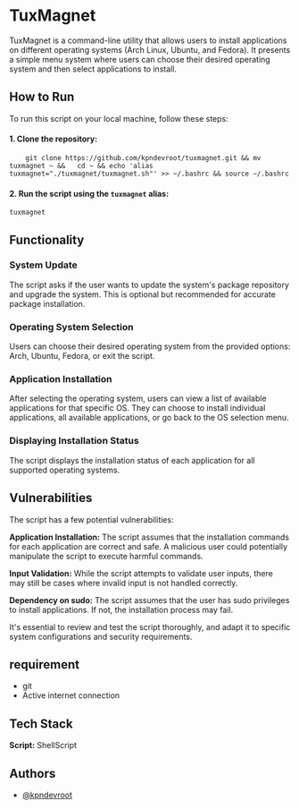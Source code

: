 # TuxMagnet

TuxMagnet is a command-line utility that allows users to install applications on different operating systems (Arch Linux, Ubuntu, and Fedora). It presents a simple menu system where users can choose their desired operating system and then select applications to install.

## How to Run

To run this script on your local machine, follow these steps:

#### 1. Clone the repository:

```
    git clone https://github.com/kpndevroot/tuxmagnet.git && mv tuxmagnet ~ &&   cd ~ && echo 'alias tuxmagnet="./tuxmagnet/tuxmagnet.sh"' >> ~/.bashrc && source ~/.bashrc
```



#### 2. Run the script using the `tuxmagnet` alias:

```
tuxmagnet
```
       


## Functionality

### System Update

The script asks if the user wants to update the system's package repository and upgrade the system. This is optional but recommended for accurate package installation.

### Operating System Selection

Users can choose their desired operating system from the provided options: Arch, Ubuntu, Fedora, or exit the script.

### Application Installation

After selecting the operating system, users can view a list of available applications for that specific OS. They can choose to install individual applications, all available applications, or go back to the OS selection menu.

### Displaying Installation Status

The script displays the installation status of each application for all supported operating systems.

## Vulnerabilities

The script has a few potential vulnerabilities:

**Application Installation:** The script assumes that the installation commands for each application are correct and safe. A malicious user could potentially manipulate the script to execute harmful commands.

**Input Validation:** While the script attempts to validate user inputs, there may still be cases where invalid input is not handled correctly.

**Dependency on sudo:** The script assumes that the user has sudo privileges to install applications. If not, the installation process may fail.

It's essential to review and test the script thoroughly, and adapt it to specific system configurations and security requirements.

## requirement

- git
- Active internet connection

## Tech Stack

**Script:** ShellScript

## Authors

- [@kpndevroot](https://www.github.com/kpndevroot)
